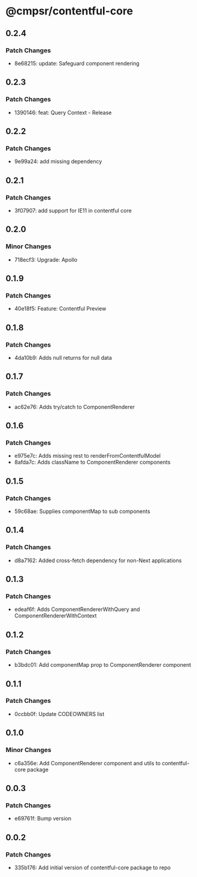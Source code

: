 # @cmpsr/contentful-core

## 0.2.4

### Patch Changes

- 8e68215: update: Safeguard component rendering

## 0.2.3

### Patch Changes

- 1390146: feat: Query Context - Release

## 0.2.2

### Patch Changes

- 9e99a24: add missing dependency

## 0.2.1

### Patch Changes

- 3f07907: add support for IE11 in contentful core

## 0.2.0

### Minor Changes

- 718ecf3: Upgrade: Apollo

## 0.1.9

### Patch Changes

- 40e18f5: Feature: Contentful Preview

## 0.1.8

### Patch Changes

- 4da10b9: Adds null returns for null data

## 0.1.7

### Patch Changes

- ac62e76: Adds try/catch to ComponentRenderer

## 0.1.6

### Patch Changes

- e975e7c: Adds missing rest to renderFromContentfulModel
- 8afda7c: Adds className to ComponentRenderer components

## 0.1.5

### Patch Changes

- 59c68ae: Supplies componentMap to sub components

## 0.1.4

### Patch Changes

- d8a7162: Added cross-fetch dependency for non-Next applications

## 0.1.3

### Patch Changes

- edeaf6f: Adds ComponentRendererWithQuery and ComponentRendererWithContext

## 0.1.2

### Patch Changes

- b3bdc01: Add componentMap prop to ComponentRenderer component

## 0.1.1

### Patch Changes

- 0ccbb0f: Update CODEOWNERS list

## 0.1.0

### Minor Changes

- c6a356e: Add ComponentRenderer component and utils to contentful-core package

## 0.0.3

### Patch Changes

- e69761f: Bump version

## 0.0.2

### Patch Changes

- 335b176: Add initial version of contentful-core package to repo
